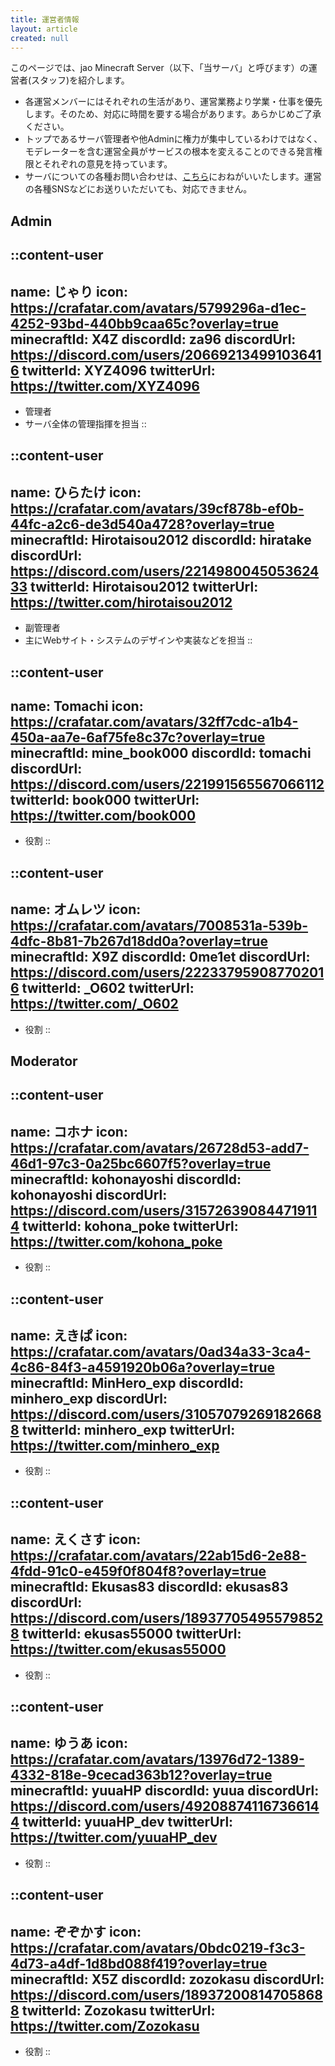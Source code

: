 ```yaml
---
title: 運営者情報
layout: article
created: null
---
```


このページでは、jao Minecraft Server（以下、「当サーバ」と呼びます）の運営者(スタッフ)を紹介します。

- 各運営メンバーにはそれぞれの生活があり、運営業務より学業・仕事を優先します。そのため、対応に時間を要する場合があります。あらかじめご了承ください。
- トップであるサーバ管理者や他Adminに権力が集中しているわけではなく、モデレーターを含む運営全員がサービスの根本を変えることのできる発言権限とそれぞれの意見を持っています。
- サーバについての各種お問い合わせは、[こちら](/support/inquiry)におねがいいたします。運営の各種SNSなどにお送りいただいても、対応できません。

## Admin

::content-user
---
name: じゃり
icon: https://crafatar.com/avatars/5799296a-d1ec-4252-93bd-440bb9caa65c?overlay=true
minecraftId: X4Z
discordId: za96
discordUrl: https://discord.com/users/206692134991036416
twitterId: XYZ4096
twitterUrl: https://twitter.com/XYZ4096
---
- 管理者
- サーバ全体の管理指揮を担当
::

::content-user
---
name: ひらたけ
icon: https://crafatar.com/avatars/39cf878b-ef0b-44fc-a2c6-de3d540a4728?overlay=true
minecraftId: Hirotaisou2012
discordId: hiratake
discordUrl: https://discord.com/users/221498004505362433
twitterId: Hirotaisou2012
twitterUrl: https://twitter.com/hirotaisou2012
---
- 副管理者
- 主にWebサイト・システムのデザインや実装などを担当
::

::content-user
---
name: Tomachi
icon: https://crafatar.com/avatars/32ff7cdc-a1b4-450a-aa7e-6af75fe8c37c?overlay=true
minecraftId: mine_book000
discordId: tomachi
discordUrl: https://discord.com/users/221991565567066112
twitterId: book000
twitterUrl: https://twitter.com/book000
---
- 役割
::

::content-user
---
name: オムレツ
icon: https://crafatar.com/avatars/7008531a-539b-4dfc-8b81-7b267d18dd0a?overlay=true
minecraftId: X9Z
discordId: 0me1et
discordUrl: https://discord.com/users/222337959087702016
twitterId: _O602
twitterUrl: https://twitter.com/_O602
---
- 役割
::

## Moderator

::content-user
---
name: コホナ
icon: https://crafatar.com/avatars/26728d53-add7-46d1-97c3-0a25bc6607f5?overlay=true
minecraftId: kohonayoshi
discordId: kohonayoshi
discordUrl: https://discord.com/users/315726390844719114
twitterId: kohona_poke
twitterUrl: https://twitter.com/kohona_poke
---
- 役割
::

::content-user
---
name: えきぱ
icon: https://crafatar.com/avatars/0ad34a33-3ca4-4c86-84f3-a4591920b06a?overlay=true
minecraftId: MinHero_exp
discordId: minhero_exp
discordUrl: https://discord.com/users/310570792691826688
twitterId: minhero_exp
twitterUrl: https://twitter.com/minhero_exp
---
- 役割
::

::content-user
---
name: えくさす
icon: https://crafatar.com/avatars/22ab15d6-2e88-4fdd-91c0-e459f0f804f8?overlay=true
minecraftId: Ekusas83
discordId: ekusas83
discordUrl: https://discord.com/users/189377054955798528
twitterId: ekusas55000
twitterUrl: https://twitter.com/ekusas55000
---
- 役割
::

::content-user
---
name: ゆうあ
icon: https://crafatar.com/avatars/13976d72-1389-4332-818e-9cecad363b12?overlay=true
minecraftId: yuuaHP
discordId: yuua
discordUrl: https://discord.com/users/492088741167366144
twitterId: yuuaHP_dev
twitterUrl: https://twitter.com/yuuaHP_dev
---
- 役割
::

::content-user
---
name: ぞぞかす
icon: https://crafatar.com/avatars/0bdc0219-f3c3-4d73-a4df-1d8bd088f419?overlay=true
minecraftId: X5Z
discordId: zozokasu
discordUrl: https://discord.com/users/189372008147058688
twitterId: Zozokasu
twitterUrl: https://twitter.com/Zozokasu
---
- 役割
::
